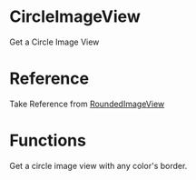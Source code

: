 CircleImageView
===============

Get a Circle Image View

Reference
===============
Take Reference from [RoundedImageView](https://github.com/habzy/RoundedImageView)

Functions
===============
Get a circle image view with any color's border.
